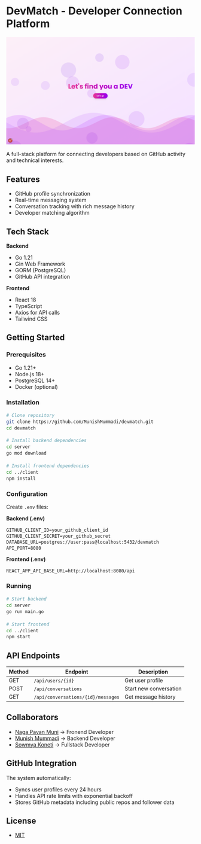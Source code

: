 # DevMatch - Developer Connection Platform
![alt text](image.png)

A full-stack platform for connecting developers based on GitHub activity and technical interests.

## Features
- GitHub profile synchronization
- Real-time messaging system
- Conversation tracking with rich message history
- Developer matching algorithm

## Tech Stack
**Backend**
- Go 1.21
- Gin Web Framework
- GORM (PostgreSQL)
- GitHub API integration

**Frontend**
- React 18
- TypeScript
- Axios for API calls
- Tailwind CSS

## Getting Started

### Prerequisites
- Go 1.21+
- Node.js 18+
- PostgreSQL 14+
- Docker (optional)

### Installation
```bash
# Clone repository
git clone https://github.com/MunishMummadi/devmatch.git
cd devmatch

# Install backend dependencies
cd server
go mod download

# Install frontend dependencies
cd ../client
npm install
```

### Configuration
Create `.env` files:

**Backend (.env)**
```env
GITHUB_CLIENT_ID=your_github_client_id
GITHUB_CLIENT_SECRET=your_github_secret
DATABASE_URL=postgres://user:pass@localhost:5432/devmatch
API_PORT=8080
```

**Frontend (.env)**
```env
REACT_APP_API_BASE_URL=http://localhost:8080/api
```

### Running
```bash
# Start backend
cd server
go run main.go

# Start frontend
cd ../client
npm start
```

## API Endpoints
| Method | Endpoint | Description |
|--------|----------|-------------|
| GET | `/api/users/{id}` | Get user profile |
| POST | `/api/conversations` | Start new conversation |
| GET | `/api/conversations/{id}/messages` | Get message history |

## Collaborators 
- [Naga Pavan Muni](https://github.com/nagapavanmuni) -> Fronend Developer
- [Munish Mummadi](https://github.com/MunishMummadi) -> Backend Developer
- [Sowmya Koneti](https://github.com/SowmyaKoneti) -> Fullstack Developer

## GitHub Integration
The system automatically:
- Syncs user profiles every 24 hours
- Handles API rate limits with exponential backoff
- Stores GitHub metadata including public repos and follower data

## License
- [MIT](LICENSE)
